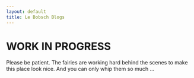 ```yaml
---
layout: default
title: Le Bobsch Blogs
---
```

# WORK IN PROGRESS
Please be patient. The fairies are working hard behind the scenes to make this place look nice. And you can only whip them so much ...